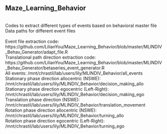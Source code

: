 ## Maze_Learning_Behavior 
<Br>
Codes to extract different types of events based on behavioral master file
 <Br>
Data paths for different event files
<Br>
<Br>
Event file extraction code: https://github.com/LilianYou/Maze_Learning_Behavior/blob/master/MLINDIV_Behav_Generator/adapt_file.R
<Br>
Translational path direction extraction code: https://github.com/LilianYou/Maze_Learning_Behavior/blob/master/MLINDIV_Behav_Generator/betaseries_event_generator.R
<Br>
All events: /mnt/chrastil/lab/users/lily/MLINDIV_Behavior/all_events
<Br>
Stationary phase direction allocentric (NSWE): /mnt/chrastil/lab/users/lily/MLINDIV_Behavior/decision_making_allo
<Br>
Stationary phase direction egocentric (Left-Right): /mnt/chrastil/lab/users/lily/MLINDIV_Behavior/decision_making_ego
<Br>
Translation phase direction (NSWE): /mnt/chrastil/lab/users/lily/MLINDIV_Behavior/translation_movement
<Br>
Rotation phase direction allocentric (NSWE): /mnt/chrastil/lab/users/lily/MLINDIV_Behavior/turning_allo
<Br>
Rotation phase direction egocentric (Left-Right): /mnt/chrastil/lab/users/lily/MLINDIV_Behavior/turning_ego
